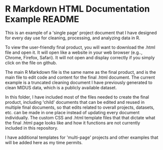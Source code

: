 # R Markdown HTML Documentation Example README

This is an example of a 'single page' project document that I have designed for every day use for cleaning, processing, and analyzing data in R. 

To view the user-friendly final product, you will want to download the .html file and open it. It will open like a website in your web browser (e.g.., Chrome, Firefox, Safari). It will not open and display correctly if you simply click on the file on github. 

The main R Markdown file is the same name as the final product, and is the main file to edit code and content for the final .html document. The current example is a truncated cleaning document I have previously generated to clean MIDUS data, which is a publicly available dataset. 

In this folder, I have included most of the files needed to create the final product, including 'child' documents that can be edited and reused in multiple final documents, so that edits related to overall projects, datasets, etc. can be made in one place instead of updating every document individually. The custom CSS and .html template files that that dictate what the final .html page looks like and how it functions are not currently included in this repository.

I have additional templates for 'multi-page' projects and other examples that will be added here as my time permits. 
